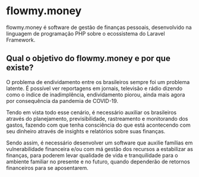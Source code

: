 <!--

## Hi there 👋

**Here are some ideas to get you started:**

🙋‍♀️ A short introduction - what is your organization all about?
🌈 Contribution guidelines - how can the community get involved?
👩‍💻 Useful resources - where can the community find your docs? Is there anything else the community should know?
🍿 Fun facts - what does your team eat for breakfast?
🧙 Remember, you can do mighty things with the power of [Markdown](https://docs.github.com/github/writing-on-github/getting-started-with-writing-and-formatting-on-github/basic-writing-and-formatting-syntax)
-->

# flowmy.money

flowmy.money é software de gestão de finanças pessoais, desenvolvido na linguagem de programação PHP sobre o ecossistema do Laravel Framework.

## Qual o objetivo do flowmy.money e por que existe?

O problema de endividamento entre os brasileiros sempre foi um problema latente. É possível ver reportagens em jornais,
televisão e rádio dizendo como o índice de inadimplência, endividamento piorou, ainda mais agora por consequência da
pandemia de COVID-19.

Tendo em vista todo esse cenário, é necessário auxiliar os brasileiros através do planejamento, previsibilidade, rastreamento e monitorando dos gastos, fazendo com que tenha consciência do que está acontecendo com seu dinheiro através de insights e relatórios sobre suas finanças.

Sendo assim, é necessário desenvolver um software que auxilie famílias em vulnerabilidade financeira e/ou com má gestão dos recursos a estabilizar as finanças, para poderem levar qualidade de vida e tranquilidade para o ambiente familiar no presente e no futuro, quando dependerão de retornos financeiros para se aposentarem.
